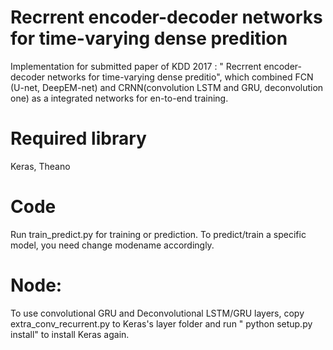 # Recrrent encoder-decoder networks for time-varying dense predition
Implementation for submitted paper of KDD 2017 : " Recrrent encoder-decoder networks for time-varying dense preditio", which combined FCN (U-net, DeepEM-net) and CRNN(convolution LSTM and GRU, deconvolution one) as a integrated networks for en-to-end training.
# Required library
Keras, Theano
# Code
Run train_predict.py for training or prediction. To predict/train a specific model, you need change modename accordingly.
# Node:
To use convolutional GRU and Deconvolutional LSTM/GRU layers, copy extra_conv_recurrent.py to Keras's layer folder and run " python setup.py install" to install Keras again.
